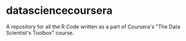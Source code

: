 datasciencecoursera
===================

A repository for all the R Code written as a part of Coursera's "The Data Scientist's Toolbox" course.
